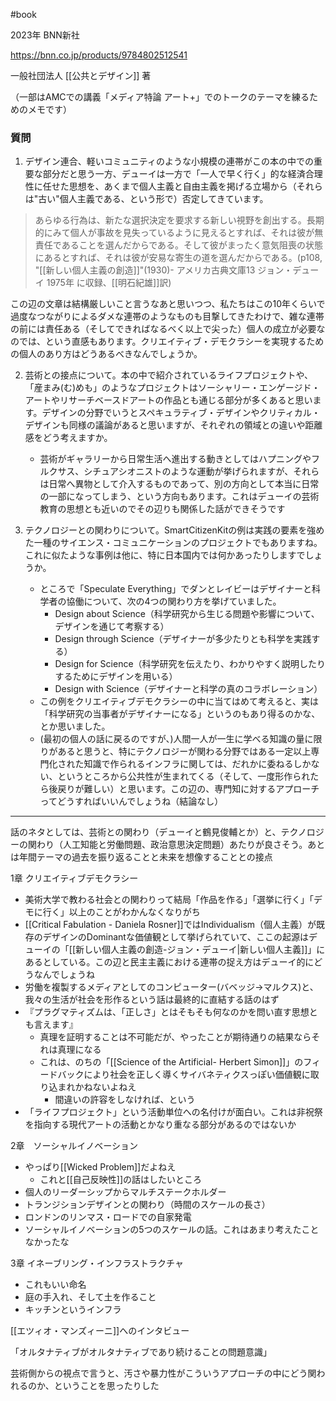 #book 

2023年 BNN新社

https://bnn.co.jp/products/9784802512541

一般社団法人 [[公共とデザイン]] 著

（一部はAMCでの講義「メディア特論 アート+」でのトークのテーマを練るためのメモです）

### 質問

1. デザイン連合、軽いコミュニティのような小規模の連帯がこの本の中での重要な部分だと思う一方、デューイは一方で「一人で早く行く」的な経済合理性に任せた思想を、あくまで個人主義と自由主義を掲げる立場から（それらは"古い"個人主義である、という形で）否定してきています。

> あらゆる行為は、新たな選択決定を要求する新しい視野を創出する。長期的にみて個人が事故を見失っているように見えるとすれば、それは彼が無責任であることを選んだからである。そして彼がまったく意気阻喪の状態にあるとすれば、それは彼が安易な寄生の道を選んだからである。(p108, "[[新しい個人主義の創造]]"(1930)- アメリカ古典文庫13  ジョン・デューイ 1975年 に収録、[[明石紀雄]]訳)

この辺の文章は結構厳しいこと言うなあと思いつつ、私たちはこの10年くらいで過度なつながりによるダメな連帯のようなものも目撃してきたわけで、雑な連帯の前には責任ある（そしてできればなるべく以上で尖った）個人の成立が必要なのでは、という直感もあります。クリエイティブ・デモクラシーを実現するための個人のあり方はどうあるべきなんでしょうか。

2. 芸術との接点について。本の中で紹介されているライフプロジェクトや、 「産まみ(む)めも」のようなプロジェクトはソーシャリー・エンゲージド・アートやリサーチベースドアートの作品とも通じる部分が多くあると思います。デザインの分野でいうとスペキュラティブ・デザインやクリティカル・デザインも同様の議論があると思いますが、それぞれの領域との違いや距離感をどう考えますか。
	- 芸術がギャラリーから日常生活へ進出する動きとしてはハプニングやフルクサス、シチュアシオニストのような運動が挙げられますが、それらは日常へ異物として介入するものであって、別の方向として本当に日常の一部になってしまう、という方向もあります。これはデューイの芸術教育の思想とも近いのでその辺りも関係した話ができそうです

3. テクノロジーとの関わりについて。SmartCitizenKitの例は実践の要素を強めた一種のサイエンス・コミュニケーションのプロジェクトでもありますね。これに似たような事例は他に、特に日本国内では何かあったりしますでしょうか。
	- ところで「Speculate Everything」でダンとレイビーはデザイナーと科学者の協働について、次の4つの関わり方を挙げていました。
		- Design about Science（科学研究から生じる問題や影響について、デザインを通じて考察する）
		- Design through Science（デザイナーが多少たりとも科学を実践する）
		- Design for Science（科学研究を伝えたり、わかりやすく説明したりするためにデザインを用いる）
		- Design with Science（デザイナーと科学の真のコラボレーション）
	- この例をクリエイティブデモクラシーの中に当てはめて考えると、実は「科学研究の当事者がデザイナーになる」というのもあり得るのかな、とか思いました。
	- (最初の個人の話に戻るのですが、)人間一人が一生に学べる知識の量に限りがあると思うと、特にテクノロジーが関わる分野ではある一定以上専門化された知識で作られるインフラに関しては、だれかに委ねるしかない、というところから公共性が生まれてくる（そして、一度形作られたら後戻りが難しい）と思います。この辺の、専門知に対するアプローチってどうすればいいんでしょうね（結論なし）



---

話のネタとしては、芸術との関わり（デューイと鶴見俊輔とか）と、テクノロジーの関わり（人工知能と労働問題、政治意思決定問題）あたりが良さそう。あとは年間テーマの過去を振り返ることと未来を想像することとの接点

1章 クリエイティブデモクラシー

- 美術大学で教わる社会との関わりって結局「作品を作る」「選挙に行く」「デモに行く」以上のことがわかんなくなりがち
- [[Critical Fabulation - Daniela Rosner]]ではIndividualism（個人主義）が既存のデザインのDominantな価値観として挙げられていて、ここの起源はデューイの「[[新しい個人主義の創造-ジョン・デューイ|新しい個人主義]]」にあるとしている。この辺と民主主義における連帯の捉え方はデューイ的にどうなんでしょうね
- 労働を複製するメディアとしてのコンピューター(バベッジ→マルクス)と、我々の生活が社会を形作るという話は最終的に直結する話のはず
- 『プラグマティズムは、「正しさ」とはそもそも何なのかを問い直す思想とも言えます』
	- 真理を証明することは不可能だが、やったことが期待通りの結果ならそれは真理になる
	- これは、のちの「[[Science of the Artificial- Herbert Simon]]」のフィードバックにより社会を正しく導くサイバネティクスっぽい価値観に取り込まれかねないよねえ
		- 間違いの許容をしなければ、という
- 「ライフプロジェクト」という活動単位への名付けが面白い。これは非祝祭を指向する現代アートの活動とかなり重なる部分があるのではないか

2章　ソーシャルイノベーション

- やっぱり[[Wicked Problem]]だよねえ
	- これと[[自己反映性]]の話はしたいところ
- 個人のリーダーシップからマルチステークホルダー
- トランジションデザインとの関わり（時間のスケールの長さ）
- ロンドンのリンマス・ロードでの自家発電
- ソーシャルイノベーションの5つのスケールの話。これはあまり考えたことなかったな

3章 イネーブリング・インフラストラクチャ　

- これもいい命名
- 庭の手入れ、そして土を作ること
- キッチンというインフラ

[[エツィオ・マンズィーニ]]へのインタビュー

「オルタナティブがオルタナティブであり続けることの問題意識」


芸術側からの視点で言うと、汚さや暴力性がこういうアプローチの中にどう関われるのか、ということを思ったりした